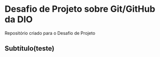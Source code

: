 # Desafio de Projeto sobre Git/GitHub da DIO
Repositório criado para o Desafio de Projeto

## Subtítulo(teste)
